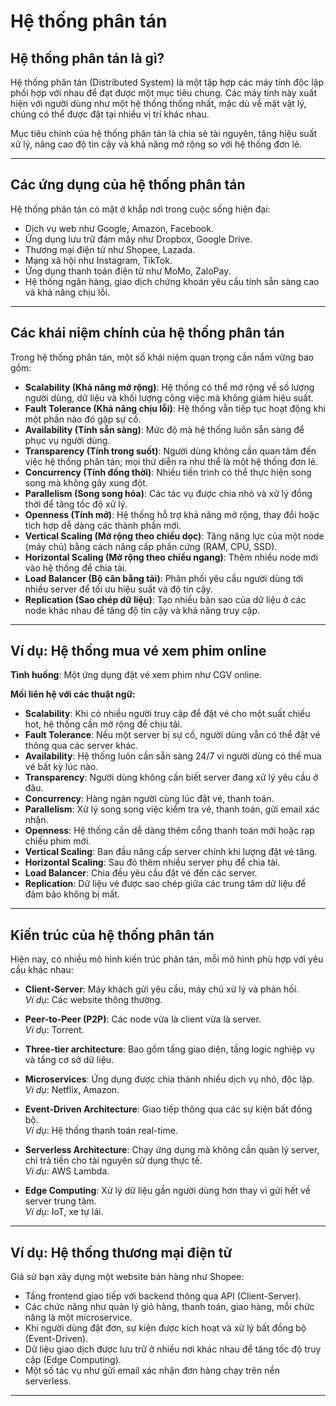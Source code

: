 # Hệ thống phân tán

## Hệ thống phân tán là gì?

Hệ thống phân tán (Distributed System) là một tập hợp các máy tính độc lập phối hợp với nhau để đạt được một mục tiêu chung. Các máy tính này xuất hiện với người dùng như một hệ thống thống nhất, mặc dù về mặt vật lý, chúng có thể được đặt tại nhiều vị trí khác nhau.

Mục tiêu chính của hệ thống phân tán là chia sẻ tài nguyên, tăng hiệu suất xử lý, nâng cao độ tin cậy và khả năng mở rộng so với hệ thống đơn lẻ.

---

## Các ứng dụng của hệ thống phân tán

Hệ thống phân tán có mặt ở khắp nơi trong cuộc sống hiện đại:

- Dịch vụ web như Google, Amazon, Facebook.
- Ứng dụng lưu trữ đám mây như Dropbox, Google Drive.
- Thương mại điện tử như Shopee, Lazada.
- Mạng xã hội như Instagram, TikTok.
- Ứng dụng thanh toán điện tử như MoMo, ZaloPay.
- Hệ thống ngân hàng, giao dịch chứng khoán yêu cầu tính sẵn sàng cao và khả năng chịu lỗi.

---

## Các khái niệm chính của hệ thống phân tán

Trong hệ thống phân tán, một số khái niệm quan trọng cần nắm vững bao gồm:

- **Scalability (Khả năng mở rộng)**: Hệ thống có thể mở rộng về số lượng người dùng, dữ liệu và khối lượng công việc mà không giảm hiệu suất.
- **Fault Tolerance (Khả năng chịu lỗi)**: Hệ thống vẫn tiếp tục hoạt động khi một phần nào đó gặp sự cố.
- **Availability (Tính sẵn sàng)**: Mức độ mà hệ thống luôn sẵn sàng để phục vụ người dùng.
- **Transparency (Tính trong suốt)**: Người dùng không cần quan tâm đến việc hệ thống phân tán; mọi thứ diễn ra như thể là một hệ thống đơn lẻ.
- **Concurrency (Tính đồng thời)**: Nhiều tiến trình có thể thực hiện song song mà không gây xung đột.
- **Parallelism (Song song hóa)**: Các tác vụ được chia nhỏ và xử lý đồng thời để tăng tốc độ xử lý.
- **Openness (Tính mở)**: Hệ thống hỗ trợ khả năng mở rộng, thay đổi hoặc tích hợp dễ dàng các thành phần mới.
- **Vertical Scaling (Mở rộng theo chiều dọc)**: Tăng năng lực của một node (máy chủ) bằng cách nâng cấp phần cứng (RAM, CPU, SSD).
- **Horizontal Scaling (Mở rộng theo chiều ngang)**: Thêm nhiều node mới vào hệ thống để chia tải.
- **Load Balancer (Bộ cân bằng tải)**: Phân phối yêu cầu người dùng tới nhiều server để tối ưu hiệu suất và độ tin cậy.
- **Replication (Sao chép dữ liệu)**: Tạo nhiều bản sao của dữ liệu ở các node khác nhau để tăng độ tin cậy và khả năng truy cập.

---

## Ví dụ: Hệ thống mua vé xem phim online

**Tình huống**: Một ứng dụng đặt vé xem phim như CGV online.

**Mối liên hệ với các thuật ngữ:**

- **Scalability**: Khi có nhiều người truy cập để đặt vé cho một suất chiếu hot, hệ thống cần mở rộng để chịu tải.
- **Fault Tolerance**: Nếu một server bị sự cố, người dùng vẫn có thể đặt vé thông qua các server khác.
- **Availability**: Hệ thống luôn cần sẵn sàng 24/7 vì người dùng có thể mua vé bất kỳ lúc nào.
- **Transparency**: Người dùng không cần biết server đang xử lý yêu cầu ở đâu.
- **Concurrency**: Hàng ngàn người cùng lúc đặt vé, thanh toán.
- **Parallelism**: Xử lý song song việc kiểm tra vé, thanh toán, gửi email xác nhận.
- **Openness**: Hệ thống cần dễ dàng thêm cổng thanh toán mới hoặc rạp chiếu phim mới.
- **Vertical Scaling**: Ban đầu nâng cấp server chính khi lượng đặt vé tăng.
- **Horizontal Scaling**: Sau đó thêm nhiều server phụ để chia tải.
- **Load Balancer**: Chia đều yêu cầu đặt vé đến các server.
- **Replication**: Dữ liệu vé được sao chép giữa các trung tâm dữ liệu để đảm bảo không bị mất.

---

## Kiến trúc của hệ thống phân tán

Hiện nay, có nhiều mô hình kiến trúc phân tán, mỗi mô hình phù hợp với yêu cầu khác nhau:

- **Client-Server**: Máy khách gửi yêu cầu, máy chủ xử lý và phản hồi.  
  _Ví dụ_: Các website thông thường.

- **Peer-to-Peer (P2P)**: Các node vừa là client vừa là server.  
  _Ví dụ_: Torrent.

- **Three-tier architecture**: Bao gồm tầng giao diện, tầng logic nghiệp vụ và tầng cơ sở dữ liệu.

- **Microservices**: Ứng dụng được chia thành nhiều dịch vụ nhỏ, độc lập.  
  _Ví dụ_: Netflix, Amazon.

- **Event-Driven Architecture**: Giao tiếp thông qua các sự kiện bất đồng bộ.  
  _Ví dụ_: Hệ thống thanh toán real-time.

- **Serverless Architecture**: Chạy ứng dụng mà không cần quản lý server, chỉ trả tiền cho tài nguyên sử dụng thực tế.  
  _Ví dụ_: AWS Lambda.

- **Edge Computing**: Xử lý dữ liệu gần người dùng hơn thay vì gửi hết về server trung tâm.  
  _Ví dụ_: IoT, xe tự lái.

---

## Ví dụ: Hệ thống thương mại điện tử

Giả sử bạn xây dựng một website bán hàng như Shopee:

- Tầng frontend giao tiếp với backend thông qua API (Client-Server).
- Các chức năng như quản lý giỏ hàng, thanh toán, giao hàng, mỗi chức năng là một microservice.
- Khi người dùng đặt đơn, sự kiện được kích hoạt và xử lý bất đồng bộ (Event-Driven).
- Dữ liệu giao dịch được lưu trữ ở nhiều nơi khác nhau để tăng tốc độ truy cập (Edge Computing).
- Một số tác vụ như gửi email xác nhận đơn hàng chạy trên nền serverless.

---
